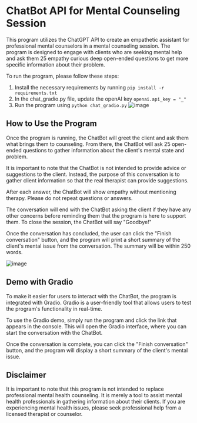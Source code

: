 # ChatBot API for Mental Counseling Session

This program utilizes the ChatGPT API to create an empathetic assistant for professional mental counselors in a mental counseling session. The program is designed to engage with clients who are seeking mental help and ask them 25 empathy curious deep open-ended questions to get more specific information about their problem. 

To run the program, please follow these steps:
1. Install the necessary requirements by running `pip install -r requirements.txt`
2. In the chat_gradio.py file, update the openAI key `openai.api_key = "_"`
3. Run the program using `python chat_gradio.py`
![image](https://github.com/TrangDoThuy/kossie_chatgpt/assets/30380242/ea6b6120-e8f3-4b7d-bdbc-d4f08b49fa94)

## How to Use the Program

Once the program is running, the ChatBot will greet the client and ask them what brings them to counseling. From there, the ChatBot will ask 25 open-ended questions to gather information about the client's mental state and problem. 

It is important to note that the ChatBot is not intended to provide advice or suggestions to the client. Instead, the purpose of this conversation is to gather client information so that the real therapist can provide suggestions. 

After each answer, the ChatBot will show empathy without mentioning therapy. Please do not repeat questions or answers. 

The conversation will end with the ChatBot asking the client if they have any other concerns before reminding them that the program is here to support them. To close the session, the ChatBot will say "Goodbye!" 

Once the conversation has concluded, the user can click the "Finish conversation" button, and the program will print a short summary of the client's mental issue from the conversation. The summary will be within 250 words.

![image](https://github.com/TrangDoThuy/kossie_chatgpt/assets/30380242/d27dc8cb-f44e-46bc-aa5d-e0bb7356925c)


## Demo with Gradio

To make it easier for users to interact with the ChatBot, the program is integrated with Gradio. Gradio is a user-friendly tool that allows users to test the program's functionality in real-time. 

To use the Gradio demo, simply run the program and click the link that appears in the console. This will open the Gradio interface, where you can start the conversation with the ChatBot. 

Once the conversation is complete, you can click the "Finish conversation" button, and the program will display a short summary of the client's mental issue. 

## Disclaimer

It is important to note that this program is not intended to replace professional mental health counseling. It is merely a tool to assist mental health professionals in gathering information about their clients. If you are experiencing mental health issues, please seek professional help from a licensed therapist or counselor.
